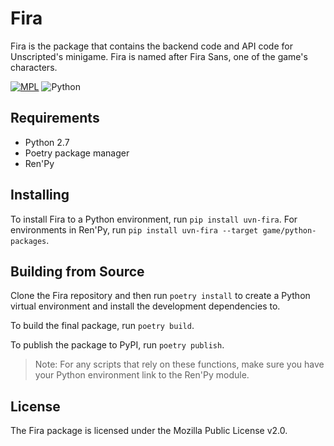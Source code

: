 # Fira

Fira is the package that contains the backend code and API code for Unscripted's minigame. Fira is named after Fira Sans, one of the game's characters.


[![MPL](https://img.shields.io/github/license/alicerunsonfedora/fira)](LICENSE.txt)
![Python](https://img.shields.io/badge/python-2.7+-blue.svg)

## Requirements

- Python 2.7
- Poetry package manager
- Ren'Py

## Installing

To install Fira to a Python environment, run `pip install uvn-fira`. For environments in Ren'Py, run `pip install uvn-fira --target game/python-packages`.

## Building from Source

Clone the Fira repository and then run `poetry install` to create a Python virtual environment and install the development dependencies to.

To build the final package, run `poetry build`.

To publish the package to PyPI, run `poetry publish`.

> Note: For any scripts that rely on these functions, make sure you have your Python environment link to the Ren'Py module.

## License

The Fira package is licensed under the Mozilla Public License v2.0.